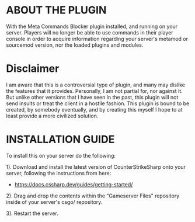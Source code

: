 # ABOUT THE PLUGIN
With the Meta Commands Blocker plugin installed, and running on your server. 
Players will no longer be able to use commands in their player console in order to acquire information regarding your server's metamod or sourcemod version, nor the loaded plugins and modules.


# Disclaimer
I am aware that this is a controversial type of plugin, and many may dislike the features that it provides. Personally, I am not partial for, nor against it.
But unlike other versions that I have seen in the past, this plugin will not send insults or treat the client in a hostile fashion.
This plugin is bound to be created, by somebody eventually, and by creating this myself I hope to at least provide a more civilized solution.


# INSTALLATION GUIDE
To install this on your server do the following:

1). Download and install the latest version of CounterStrikeSharp onto your server, following the instructions from here:
-	https://docs.cssharp.dev/guides/getting-started/

2). Drag and drop the contents within the "Gameserver Files" repository inside of your server's csgo/ repository.

3). Restart the server.
